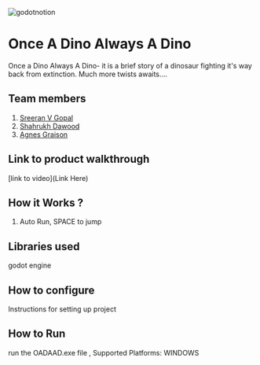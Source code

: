

![godotnotion](https://github.com/user-attachments/assets/45bfa5c9-7e8a-4e64-bde3-a2db95e0762e)



# Once A Dino Always A Dino
Once a Dino Always A Dino- it is a brief story of a dinosaur fighting it's way back from extinction. Much more twists awaits....
## Team members
1. [Sreeran V Gopal](https://github.com/SR-005)
2. [Shahrukh Dawood](https://github.com/Shakmoot)
3. [Agnes Graison](https://github.com/Agnesgrey04)
## Link to product walkthrough
[link to video](Link Here)
## How it Works ?
1. Auto Run, SPACE to jump
## Libraries used
godot engine
## How to configure
Instructions for setting up project
## How to Run
run the OADAAD.exe file , 
Supported Platforms: WINDOWS
